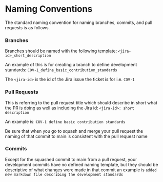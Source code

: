 # Naming Conventions

The standard naming convention for naming branches, commits, and pull requests is as follows.

### Branches

Branches should be named with the following template: `<jira-id>_short_description`

An example of this is for creating a branch to define development standards: `COV-1_define_basic_contribution_standards`

The `<jira-id>` is the id of the Jira issue the ticket is for i.e. `COV-1`

### Pull Requests

This is referring to the pull request title which should describe in short what the PR is doing as well as including the Jira id: `<jira-id>: short description`

An example is: `COV-1 define basic contribution standards`

Be sure that when you go to squash and merge your pull request the naming of that commit to main is consistent with the pull request name

### Commits

Except for the squashed commit to main from a pull request, your development commits have no defined naming template, but they should be descriptive of what changes were made in that commit an example is `added new markdown file describing the development standards`
